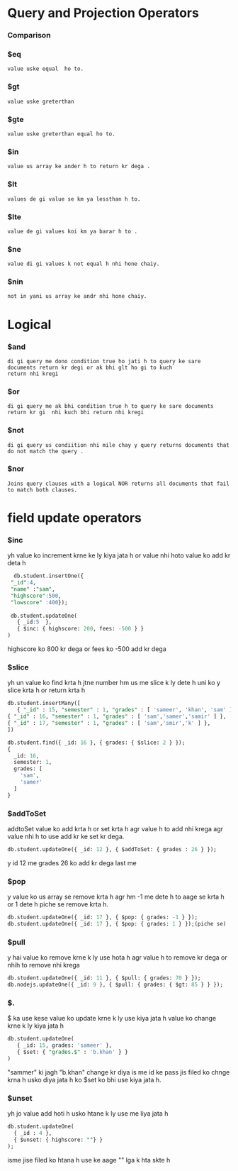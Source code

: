 # Query and Projection Operators
### Comparison
### $eq
```
value uske equal  ho to.
```
### $gt 
```
value uske greterthan
```
### $gte
```
value uske greterthan equal ho to.
```
### $in
```
value us array ke ander h to return kr dega .
```
### $lt
```
values de gi value se km ya lessthan h to.
```
### $lte
```
value de gi values koi km ya barar h to .
```
### $ne
```
value di gi values k not equal h nhi hone chaiy.
```
### $nin
```
not in yani us array ke andr nhi hone chaiy.
```
# Logical
### $and
```
di gi query me dono condition true ho jati h to query ke sare documents return kr degi or ak bhi glt ho gi to kuch
return nhi kregi
```
### $or
```
di gi query me ak bhi condition true h to query ke sare documents return kr gi  nhi kuch bhi return nhi kregi 
```
### $not 
```
di gi query us condiition nhi mile chay y query returns documents that do not match the query . 
```
### $nor
```
Joins query clauses with a logical NOR returns all documents that fail to match both clauses.
```

# field update operators 
### $inc 

yh value ko increment krne ke ly kiya jata h or value nhi hoto value ko add kr deta h 
```sql
  db.student.insertOne({
 "_id":4,
 "name" :"sam",
 "highscore":500,
 "lowscore" :400});
 
 db.student.updateOne(
   { _id:5  },
   { $inc: { highscore: 200, fees: -500 } }
)
```
highscore ko 800 kr dega or fees ko -500 add kr dega

### $slice 

yh un value ko find krta h jtne number hm us me slice k ly dete h uni ko y slice krta h or return krta h 
```sql
db.student.insertMany([
   { "_id" : 15, "semester" : 1, "grades" : [ 'sameer', 'khan', 'sam' ] },
{ "_id" : 16, "semester" : 1, "grades" : [ 'sam','samer','samir' ] },
{ "_id" : 17, "semester" : 1, "grades" : [ 'sam','smir','k' ] },
])

db.student.find({ _id: 16 }, { grades: { $slice: 2 } });
{
  _id: 16,
  semester: 1,
  grades: [
    'sam',
    'samer'
  ]
}
```
### $addToSet

addtoSet value ko add krta h or set krta h agr value h to add nhi krega agr value nhi h to use add kr ke set kr dega.
```sql
db.student.updateOne({ _id: 12 }, { $addToSet: { grades : 26 } });
```
y id 12 me grades 26 ko add kr dega last me



### $pop

y value ko us  array se remove krta h agr hm -1 me dete h to aage se krta h or 1 dete h piche se remove krta h.
```sql
db.student.updateOne({ _id: 17 }, { $pop: { grades: -1 } });
db.student.updateOne({ _id: 17 }, { $pop: { grades: 1 } });(piche se)
```
### $pull 

 y hai value ko remove krne k ly use hota h agr value h to remove kr dega or nhih to remove nhi krega 
 ```sql 
 db.student.updateOne({ _id: 11 }, { $pull: { grades: 70 } });
 db.nodejs.updateOne({ _id: 9 }, { $pull: { grades: { $gt: 85 } } });
 
 ```
### $.

$ ka use kese value ko update krne k ly use kiya jata h value ko change krne k ly kiya  jata h 
```sql
db.student.updateOne(
   { _id: 15, grades: 'sameer' },
   { $set: { "grades.$" : 'b.khan' } }
)
```
"sammer" ki jagh "b.khan" change kr diya is me id ke pass jis filed ko chnge krna h usko diya jata h ko $set ko bhi use kiya jata h.

### $unset 

yh jo value add hoti h usko htane k ly use me liya jata h 
```sql
db.student.updateOne(
  { _id : 4 },
  { $unset: { highscore: ""} }
);
```
isme jise filed ko htana h use ke aage "" lga k hta skte h 

